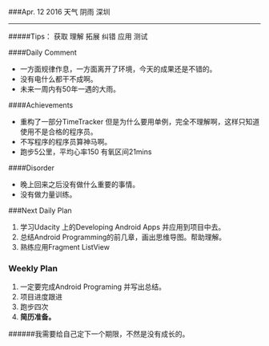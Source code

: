 ###Apr. 12 2016 天气 阴雨 深圳
***
#####Tips：
获取 理解 拓展 纠错 应用 测试

####Daily Comment
+ 一方面规律作息，一方面离开了环境，今天的成果还是不错的。
+ 没有电什么都干不成啊。
+ 未来一周内有50年一遇的大雨。

####Achievements
+ 重构了一部分TimeTracker 但是为什么要用单例，完全不理解啊，这样只知道使用不是合格的程序员。
+ 不写程序的程序员算神马啊。
+ 跑步5公里，平均心率150 有氧区间21mins

####Disorder
* 晚上回来之后没有做什么重要的事情。
* 没有做力量训练。

###Next Daily Plan
1. 学习Udacity 上的Developing Android Apps 并应用到项目中去。
2. 总结Android Programming的前几章，画出思维导图。帮助理解。
3. 熟练应用Fragment ListView

### Weekly Plan
1. 一定要完成Android Programing 并写出总结。
2. 项目进度跟进
3. 跑步四次
4. **简历准备。**

######我需要给自己定下一个期限，不然是没有成长的。